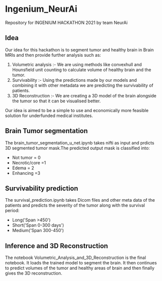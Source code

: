 # Ingenium_NeurAi
Repository for INGENIUM HACKATHON 2021 by team NeurAi

## Idea
Our idea for this hackathon is to segment tumor and healthy brain in Brain MRIs and then provide further analysis such as:
1. Volumetric analysis :- We are using methods like convexhull and Hounsfield unit counting to calculate volume of healthy brain  and the tumor.
2. Survivability :- Using the predictions made by our models and combining it with other metadata we are predicting the survivability of patients.
3. 3D Reconstruction :- We are creating a 3D model of the brain alongside the tumor so that it can be visualised better.

Our idea is aimed to be a simple to use and economically more feasible solution for underfunded medical institutes.

## Brain Tumor segmentation
The brain_tumor_segmentation_u_net.ipynb takes nifti as input and prdicts 3D segmented tumor mask.The predicted output mask is classified into:
* Not tumor = 0
* Necrotic/core =1
* Edema = 2
* Enhancing =3

## Survivability prediction
The survival_prediction.ipynb takes Dicom files and other meta data of the patients and predicts the severity of the tumor along with the survival period:
* Long('Span >450')
* Short('Span 0-300 days')
* Medium('Span 300-450')

## Inference and 3D Reconstruction
The notebook Volumetric_Analysis_and_3D_Reconstruction is the final notebook. It loads the trained model to segment the brain. It then continues to predict volumes of the tumor and healthy areas of brain and then finally gives the 3D reconstruction.

